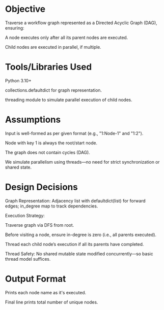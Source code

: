 # Objective
Traverse a workflow graph represented as a Directed Acyclic Graph (DAG), ensuring:

A node executes only after all its parent nodes are executed.

Child nodes are executed in parallel, if multiple.

# Tools/Libraries Used
Python 3.10+

collections.defaultdict for graph representation.

threading module to simulate parallel execution of child nodes.

 # Assumptions
Input is well-formed as per given format (e.g., "1:Node-1" and "1:2").

Node with key 1 is always the root/start node.

The graph does not contain cycles (DAG).

We simulate parallelism using threads—no need for strict synchronization or shared state.

# Design Decisions
Graph Representation: Adjacency list with defaultdict(list) for forward edges; in_degree map to track dependencies.

Execution Strategy:

Traverse graph via DFS from root.

Before visiting a node, ensure in-degree is zero (i.e., all parents executed).

Thread each child node’s execution if all its parents have completed.

Thread Safety: No shared mutable state modified concurrently—so basic thread model suffices.

# Output Format
Prints each node name as it's executed.

Final line prints total number of unique nodes.
